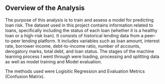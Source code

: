 

## Overview of the Analysis

The purpose of this analysis is to train and assess a model for predicting loan risk. The dataset used in this project contains information related to loans, specifically including the status of each loan (whether it is a healthy loan or a high-risk loan). It consists of historical lending data from a peer-to-peer lending platform. It includes variables such as loan amount, interest rate, borrower income, debt-to-income ratio, number of accounts, derogatory marks, total debt, and loan status.
The stages of the machine learning process I went through were loading, processing and splitting data as well as model training and Model evaluation. 

The methods used were Logisitic Regression and Evaluation Metrics (Confusion Matrix). 



